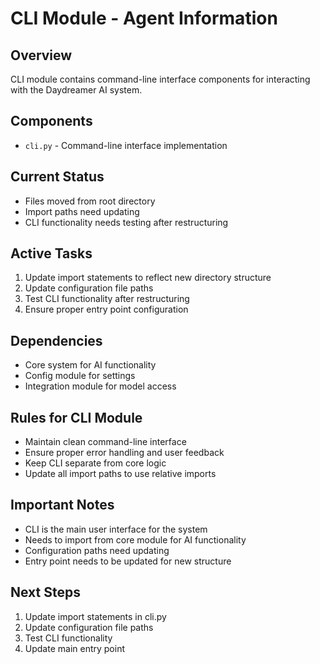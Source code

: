 # CLI Module - Agent Information

## Overview
CLI module contains command-line interface components for interacting with the Daydreamer AI system.

## Components
- `cli.py` - Command-line interface implementation

## Current Status
- Files moved from root directory
- Import paths need updating
- CLI functionality needs testing after restructuring

## Active Tasks
1. Update import statements to reflect new directory structure
2. Update configuration file paths
3. Test CLI functionality after restructuring
4. Ensure proper entry point configuration

## Dependencies
- Core system for AI functionality
- Config module for settings
- Integration module for model access

## Rules for CLI Module
- Maintain clean command-line interface
- Ensure proper error handling and user feedback
- Keep CLI separate from core logic
- Update all import paths to use relative imports

## Important Notes
- CLI is the main user interface for the system
- Needs to import from core module for AI functionality
- Configuration paths need updating
- Entry point needs to be updated for new structure

## Next Steps
1. Update import statements in cli.py
2. Update configuration file paths
3. Test CLI functionality
4. Update main entry point